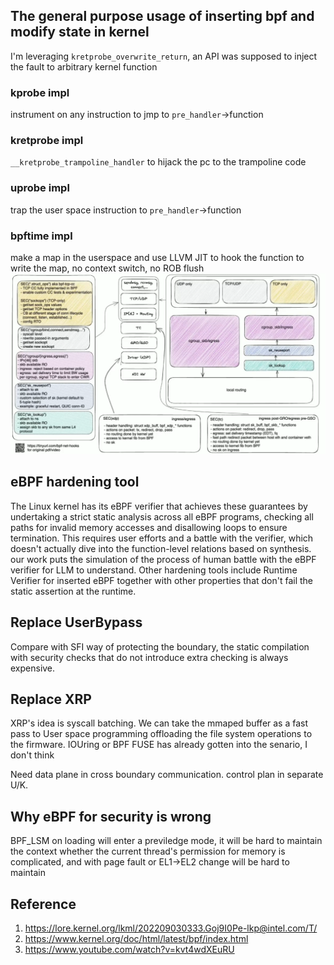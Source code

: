 ## The general purpose usage of inserting bpf and modify state in kernel
I'm leveraging `kretprobe_overwrite_return`, an API was supposed to inject the fault to arbitrary kernel function

### kprobe impl
instrument on any instruction to jmp to `pre_handler`->function
### kretprobe impl
`__kretprobe_trampoline_handler` to hijack the pc to the trampoline code
### uprobe impl
trap the user space instruction to `pre_handler`->function
### bpftime impl
make a map in the userspace and use LLVM JIT to hook the function to write the map, no context switch, no ROB flush
![bpftime](image-1.png)

## eBPF hardening tool
The Linux kernel has its eBPF verifier that achieves these guarantees by undertaking a strict static analysis across all eBPF programs, checking all paths for invalid memory accesses and disallowing loops to ensure termination. This requires user efforts and a battle with the verifier, which doesn't actually dive into the function-level relations based on synthesis. our work puts the simulation of the process of human battle with the eBPF verifier for LLM to understand. Other hardening tools include Runtime Verifier for inserted eBPF together with other properties that don't fail the static assertion at the runtime.
## Replace UserBypass
Compare with SFI way of protecting the boundary, the static compilation with security checks that do not introduce extra checking is always expensive.

## Replace XRP
XRP's idea is syscall batching. We can take the mmaped buffer as a fast pass to User space programming offloading the file system operations to the firmware. IOUring or BPF FUSE has already gotten into the senario, I don't think 

Need data plane in cross boundary communication. control plan in separate U/K.

## Why eBPF for security is wrong
BPF_LSM on loading will enter a previledge mode, it will be hard to maintain the context whether the current thread's permission for memory is complicated, and with page fault or EL1->EL2 change will be hard to maintain

## Reference
1. https://lore.kernel.org/lkml/202209030333.Goj9I0Pe-lkp@intel.com/T/
2. https://www.kernel.org/doc/html/latest/bpf/index.html
3. https://www.youtube.com/watch?v=kvt4wdXEuRU